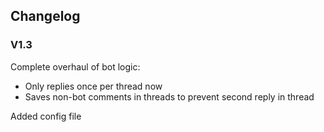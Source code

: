 ## Changelog

### V1.3
Complete overhaul of bot logic:
- Only replies once per thread now
- Saves non-bot comments in threads to prevent second reply in thread

Added config file